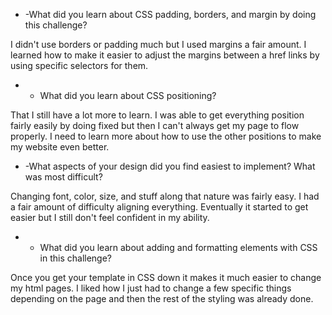 * -What did you learn about CSS padding, borders, and margin by doing this challenge?

I didn't use borders or padding much but I used margins a fair amount. I learned how to make it easier to adjust the margins between a href links by using specific selectors for them.


* - What did you learn about CSS positioning?

That I still have a lot more to learn. I was able to get everything position fairly easily by doing fixed but then I can't always get my page to flow properly. I need to learn more about how to use the other positions to make my website even better.

* -What aspects of your design did you find easiest to implement? What was most difficult?

Changing font, color, size, and stuff along that nature was fairly easy. I had a fair amount of difficulty aligning everything. Eventually it started to get easier but I still don't feel confident in my ability.

* - What did you learn about adding and formatting elements with CSS in this challenge?

Once you get your template in CSS down it makes it much easier to change my html pages. I liked how I just had to change a few specific things depending on the page and then the rest of the styling was already done.